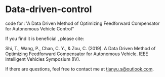 # Data-driven-control

code for :"A Data Driven Method of Optimizing Feedforward Compensator for Autonomous Vehicle Control"

If you find it is beneficial , please cite:


Shi, T., Wang, P., Chan, C. Y., & Zou, C. (2019). A Data Driven Method of Optimizing Feedforward Compensator for Autonomous Vehicle. IEEE Intelligent Vehicles Symposium (IV). 

If there are questions, feel free to contact me at tianyu.s@outlook.com. 
